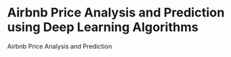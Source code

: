 # Airbnb Price Analysis and Prediction using Deep Learning Algorithms
 Airbnb Price Analysis and Prediction
